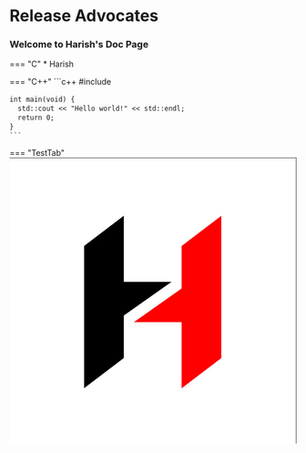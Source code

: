 # Release Advocates

### Welcome to Harish's Doc Page


=== "C"
    * Harish

=== "C++"
    ```c++
    #include <iostream>

    int main(void) {
      std::cout << "Hello world!" << std::endl;
      return 0;
    }
    ```
=== "TestTab"
    ![Logo](../theme/assets/images/logo.png)
